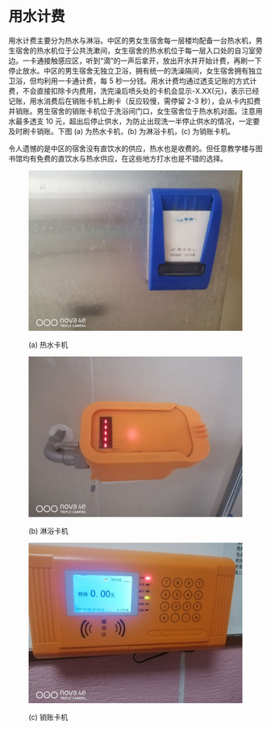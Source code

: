 # 用水计费

用水计费主要分为热水与淋浴。中区的男女生宿舍每一层楼均配备一台热水机，男生宿舍的热水机位于公共洗漱间，女生宿舍的热水机位于每一层入口处的自习室旁边。一卡通接触感应区，听到“滴”的一声后拿开，放出开水并开始计费，再刷一下停止放水。中区的男生宿舍无独立卫浴，拥有统一的洗澡隔间，女生宿舍拥有独立卫浴，但均利用一卡通计费，每 5 秒一分钱。用水计费均通过透支记账的方式计费，不会直接扣除卡内费用，洗完澡后喷头处的卡机会显示-X.XX(元)，表示已经记账，用水消费后在销账卡机上刷卡（反应较慢，需停留 2-3 秒），会从卡内扣费并销账。男生宿舍的销账卡机位于洗浴间门口，女生宿舍位于热水机对面。注意用水最多透支 10 元，超出后停止供水，为防止出现洗一半停止供水的情况，一定要及时刷卡销账。下图 (a) 为热水卡机，(b) 为淋浴卡机，(c) 为销账卡机。

令人遗憾的是中区的宿舍没有直饮水的供应，热水也是收费的。但任意教学楼与图书馆均有免费的直饮水与热水供应，在这些地方打水也是不错的选择。

<div>

<figure><img src="../.gitbook/assets/热水卡机.png" alt=""><figcaption><p>(a) 热水卡机</p></figcaption></figure>

 

<figure><img src="../.gitbook/assets/淋浴卡机.png" alt=""><figcaption><p>(b) 淋浴卡机</p></figcaption></figure>

 

<figure><img src="../.gitbook/assets/销账卡机.png" alt=""><figcaption><p>(c) 销账卡机</p></figcaption></figure>

</div>
